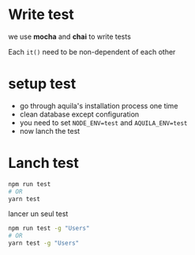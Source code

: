 # Write test
we use **mocha** and **chai** to write tests

Each `it()` need to be non-dependent of each other

# setup test

- go through aquila's installation process one time
- clean database except configuration
- you need to set `NODE_ENV=test` and `AQUILA_ENV=test`
- now lanch the test

# Lanch test
```sh
npm run test
# OR
yarn test
```

lancer un seul test
```sh
npm run test -g "Users"
# OR
yarn test -g "Users"
```